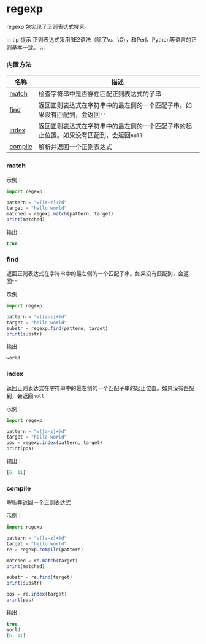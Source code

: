 # regexp

regexp 包实现了正则表达式搜索。

::: tip 提示
正则表达式采用RE2语法（除了\c、\C），和Perl、Python等语言的正则基本一致。
:::

### 内置方法

| 名称 | 描述 |
| ---- | ---- |
| [match](#match) | 检查字符串中是否存在匹配正则表达式的子串 |
| [find](#find) | 返回正则表达式在字符串中的最左侧的一个匹配子串。如果没有匹配到，会返回`""` |
| [index](#index) | 返回正则表达式在字符串中的最左侧的一个匹配子串的起止位置。如果没有匹配到，会返回`null` |
| [compile](#compile) | 解析并返回一个正则表达式 |

### match

示例：

```ts
import regexp

pattern = "w([a-z]+)d"
target = "hello world"
matched = regexp.match(pattern, target)
print(matched)
```

输出：

```ts
true
```

### find

返回正则表达式在字符串中的最左侧的一个匹配子串。如果没有匹配到，会返回`""`

示例：

```ts
import regexp

pattern = "w([a-z]+)d"
target = "hello world"
substr = regexp.find(pattern, target)
print(substr)
```

输出：

```ts
world
```

### index

返回正则表达式在字符串中的最左侧的一个匹配子串的起止位置。如果没有匹配到，会返回`null`

示例：

```ts
import regexp

pattern = "w([a-z]+)d"
target = "hello world"
pos = regexp.index(pattern, target)
print(pos)
```

输出：

```ts
[6, 11]
```

### compile

解析并返回一个正则表达式

示例：

```ts
import regexp

pattern = "w([a-z]+)d"
target = "hello world"
re = regexp.compile(pattern)

matched = re.match(target)
print(matched)

substr = re.find(target)
print(substr)

pos = re.index(target)
print(pos)
```

输出：

```ts
true
world
[6, 11]
```